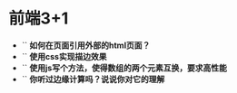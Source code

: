 # 前端3+1 
- `` **如何在页面引用外部的html页面？**
- `` **使用css实现描边效果**
- `` **使用js写个方法，使得数组的两个元素互换，要求高性能**
- `` **你听过边缘计算吗？说说你对它的理解**